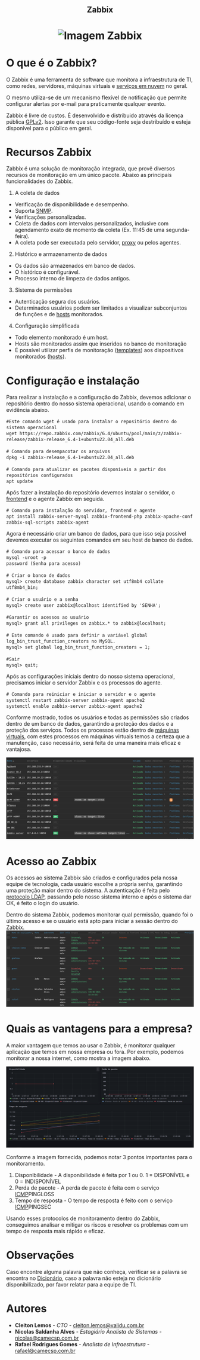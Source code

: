 <!-- Title -->

<p align="center">
  <h2 align="center">Zabbix</h2>
  <h1 align="center"><img src="https://ssd-disclosure.com/wp-content/uploads/2022/11/1_vloEha9mTCLM_SEnXdIUIw.png" alt="Imagem Zabbix" width="120"></h1>

<!-- Escopo do documento -->

  # O que é o Zabbix?
  O Zabbix é uma ferramenta de software que monitora a infraestrutura de TI, como redes, servidores, máquinas virtuais e [serviços em nuvem](Dicionário.md) no geral.

  O mesmo utiliza-se de um mecanismo flexível de notificação que permite configurar alertas por e-mail para praticamente qualquer evento.

  Zabbix é livre de custos. É desenvolvido e distribuido através da licença pública [GPLv2](/Guia/Dicionário.md). Isso garante que seu código-fonte seja destribuído e esteja disponível para o público em geral.

# Recursos Zabbix
<P> Zabbix é uma solução de monitoração integrada, que provê diversos recursos de monitoração em um único pacote. Abaixo as principais funcionalidades do Zabbix.

1. A coleta de dados
- Verificação de disponibilidade e desempenho.
- Suporta [SNMP](/Guia/Dicionário.md).
- Verificações personalizadas.
- Coleta de dados com intervalos personalizados, inclusive com agendamento exato de momento da coleta (Ex. 11:45 de uma segunda-feira).
- A coleta pode ser executada pelo servidor, [proxy](Dicionário.md) ou pelos agentes.

2. Histórico e armazenamento de dados
- Os dados são armazenados em banco de dados.
- O histórico é configurável.
- Processo interno de limpeza de dados antigos.

3. Sistema de permissões
- Autenticação segura dos usuários.
- Determinados usuários podem ser limitados a visualizar subconjuntos de funções e de [hosts](/Guia/Dicionário.md) monitorados.

4. Configuração simplificada
- Todo elemento monitorado é um host.
- Hosts são monitorados assim que inseridos no banco de monitoração
- É possível utilizar perfis de monitoração ([templates](/Guia/Dicionário.md)) aos dispositivos monitorados ([hosts](/Guia/Dicionário.md)).

# Configuração e instalação

Para realizar a instalação e a configuração do Zabbix, devemos adicionar o repositório dentro do nosso sistema operacional, usando o comando em evidência abaixo.
````
#Este comando wget é usado para instalar o repositório dentro do sistema operacional
wget https://repo.zabbix.com/zabbix/6.4/ubuntu/pool/main/z/zabbix-release/zabbix-release_6.4-1+ubuntu22.04_all.deb

# Comando para desempacotar os arquivos 
dpkg -i zabbix-release_6.4-1+ubuntu22.04_all.deb

# Comando para atualizar os pacotes disponíveis a partir dos repositórios configurados
apt update 
````

Após fazer a instalação do repositório devemos instalar o servidor, o [frontend](/Guia/Dicionário.md) e o agente Zabbix em seguida.
````
# Comando para instalação do servidor, frontend e agente
apt install zabbix-server-mysql zabbix-frontend-php zabbix-apache-conf zabbix-sql-scripts zabbix-agent
````
Agora é necessário criar um banco de dados, para que isso seja possível devemos executar os seguintes comandos em seu host de banco de dados.
````
# Comando para acessar o banco de dados
mysql -uroot -p
password (Senha para acesso)

# Criar o banco de dados
mysql> create database zabbix character set utf8mb4 collate utf8mb4_bin;

# Criar o usuário e a senha
mysql> create user zabbix@localhost identified by 'SENHA';

#Garantir os acessos ao usuário
mysql> grant all privileges on zabbix.* to zabbix@localhost;

# Este comando é usado para definir a variável global log_bin_trust_function_creators no MySQL.
mysql> set global log_bin_trust_function_creators = 1;

#Sair
mysql> quit; 
````

Após as configurações iniciais dentro do nosso sistema operacional, precisamos iniciar o servidor Zabbix e os processos do agente.
````
# Comando para reiniciar e iniciar o servidor e o agente
systemctl restart zabbix-server zabbix-agent apache2
systemctl enable zabbix-server zabbix-agent apache2
````

Conforme mostrado, todos os usuários e todas as permissões são criados dentro de um banco de dados, garantindo a proteção dos dados e a proteção dos serviços. Todos os processos estão dentro de [máquinas virtuais](Dicionário.md), com estes processos em máquinas virtuais temos a certeza que a manutenção, caso necessário, será feita de uma maneira mais eficaz e vantajosa.

![Servidores](Prints/Screenshot_1.png)

# Acesso ao Zabbix

Os acessos ao sistema Zabbix são criados e configurados pela nossa equipe de tecnologia, cada usuário escolhe a própria senha, garantindo uma proteção maior dentro do sistema. A autenticação é feita pelo [protocolo LDAP](Dicionário.md), passando pelo nosso sistema interno e após o sistema dar OK, é feito o login do usuário.

Dentro do sistema Zabbix, podemos monitorar qual permissão, quando foi o último acesso e se o usuário está apto para iniciar a sessão dentro do Zabbix.
![Acessos](Prints/Screenshot_2.png)


# Quais as vantagens para a empresa?

A maior vantagem que temos ao usar o Zabbix, é monitorar qualquer aplicação que temos em nossa empresa ou fora. Por exemplo, podemos monitorar a nossa internet, como mostra a imagem abaixo.

![Internet](Prints/Screenshot_3.png)

Conforme a imagem fornecida, podemos notar 3 pontos importantes para o monitoramento. 


1. Disponibilidade - A disponibilidade é feita por 1 ou 0. 1 = DISPONÍVEL e 0 = INDISPONÍVEL
2. Perda de pacote - A perda de pacote é feita com o serviço [ICMP](/Guia/Dicionário.md)PINGLOSS
3. Tempo de resposta - O tempo de resposta é feito com o serviço [ICMP](/Guia/Dicionário.md)PINGSEC

Usando esses protocolos de monitoramento dentro do Zabbix, conseguimos analisar e mitigar os riscos e resolver os problemas com um tempo de resposta mais rápido e eficaz.

# Observações
Caso encontre alguma palavra que não conheça, verificar se a palavra se encontra no [Dicionário](Dicionário.md), caso a palavra não esteja no dicionário disponibilizado, por favor relatar para a equipe de TI.



# Autores
- **Cleiton Lemos** - _CTO_ - <cleiton.lemos@validu.com.br>
- **Nicolas Saldanha Alves** - _Estagiário Analista de Sistemas_ - <nicolas@camecsp.com.br>
- **Rafael Rodrigues Gomes** - _Analista de Infraestrutura_ - <rafael@camecsp.com.br>

